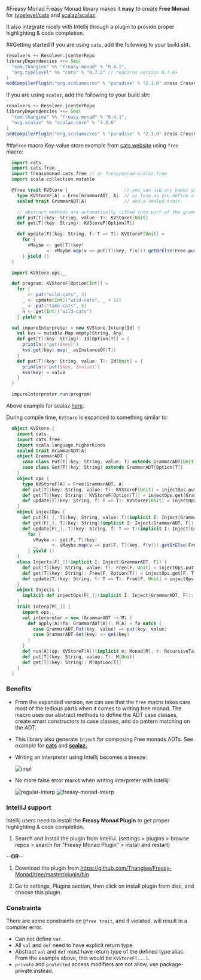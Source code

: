 #Freasy Monad
Freasy Monad library makes it **easy** to create **Free Monad** for [typelevel/cats](https://github.com/typelevel/cats)
and [scalaz/scalaz](https://github.com/scalaz/scalaz).

It also integrate nicely with Intellij through a plugin to provide proper highlighting & code completion. 

##Getting started
If you are using `cats`, add the following to your build.sbt: 

```scala
resolvers += Resolver.jcenterRepo
libraryDependencies ++= Seq(
  "com.thangiee" %% "freasy-monad" % "0.4.1",
  "org.typelevel" %% "cats" % "0.7.2" // requires version 0.7.0+ 
)
addCompilerPlugin("org.scalamacros" % "paradise" % "2.1.0" cross CrossVersion.full)
```

If you are using `scalaz`, add the following to your build.sbt: 
```scala
resolvers += Resolver.jcenterRepo
libraryDependencies ++= Seq(
  "com.thangiee" %% "freasy-monad" % "0.4.1",
  "org.scalaz" %% "scalaz-core" % "7.2.6"
)
addCompilerPlugin("org.scalamacros" % "paradise" % "2.1.0" cross CrossVersion.full)
```

##`@free` macro
Key-value store example from [cats website](http://typelevel.org/cats/datatypes/freemonad.html) using `free` macro:

```scala
  import cats._
  import cats.free._
  import freasymonad.cats.free // or freasymonad.scalaz.free
  import scala.collection.mutable

  @free trait KVStore {                     // you can use any names you like
    type KVStoreF[A] = Free[GrammarADT, A]  // as long as you define a type alias for Free 
    sealed trait GrammarADT[A]              // and a sealed trait.

    // abstract methods are automatically lifted into part of the grammar ADT
    def put[T](key: String, value: T): KVStoreF[Unit]
    def get[T](key: String): KVStoreF[Option[T]]

    def update[T](key: String, f: T => T): KVStoreF[Unit] =
      for {
        vMaybe <- get[T](key)
        _      <- vMaybe.map(v => put[T](key, f(v))).getOrElse(Free.pure(()))
      } yield ()
  }

  import KVStore.ops._

  def program: KVStoreF[Option[Int]] =
    for {
      _ <- put("wild-cats", 2)
      _ <- update[Int]("wild-cats", _ + 12)
      _ <- put("tame-cats", 5)
      n <- get[Int]("wild-cats")
    } yield n

  val impureInterpreter = new KVStore.Interp[Id] {
    val kvs = mutable.Map.empty[String, Any]
    def get[T](key: String): Id[Option[T]] = {
      println(s"get($key)")
      kvs.get(key).map(_.asInstanceOf[T])
    }
    def put[T](key: String, value: T): Id[Unit] = {
      println(s"put($key, $value)")
      kvs(key) = value
    }
  }

  impureInterpreter.run(program)
```
Above example for scalaz [here](https://github.com/Thangiee/Freasy-Monad/blob/master/core/shared/src/test/scala/examples/scalaz/KVStore.scala).

During compile time, `KVStore` is expanded to something similar to:
```scala
  object KVStore {
    import cats._
    import cats.free._
    import scala.language.higherKinds
    sealed trait GrammarADT[A]
    object GrammarADT {
      case class Put[T](key: String, value: T) extends GrammarADT[Unit]
      case class Get[T](key: String) extends GrammarADT[Option[T]]
    }
    object ops {
      type KVStoreF[A] = Free[GrammarADT, A]
      def put[T](key: String, value: T): KVStoreF[Unit] = injectOps.put[GrammarADT, T](key, value)
      def get[T](key: String): KVStoreF[Option[T]] = injectOps.get[GrammarADT, T](key)
      def update[T](key: String, f: T => T): KVStoreF[Unit] = injectOps.update[GrammarADT, T](key, f) 
    }
    object injectOps {
      def put[F[_], T](key: String, value: T)(implicit I: Inject[GrammarADT, F]): Free[F, Unit] = Free.liftF(I.inj(GrammarADT.Put(key, value)));
      def get[F[_], T](key: String)(implicit I: Inject[GrammarADT, F]): Free[F, Option[T]] = Free.liftF(I.inj(GrammarADT.Get(key)));
      def update[F[_], T](key: String, f: T => T)(implicit I: Inject[GrammarADT, F]): Free[F, Unit] =
        for {
          vMaybe <- get[F, T](key)
          _      <- vMaybe.map(v => put[F, T](key, f(v))).getOrElse(Free.pure(()))
        } yield ()
    }
    class Injects[F[_]](implicit I: Inject[GrammarADT, F]) {
      def put[T](key: String, value: T): Free[F, Unit] = injectOps.put[F, T](key, value);
      def get[T](key: String): Free[F, Option[T]] = injectOps.get[F, T](key);
      def update[T](key: String, f: T => T): Free[F, Unit] = injectOps.update[F, T](key, f)
    }
    object Injects {
      implicit def injectOps[F[_]](implicit I: Inject[GrammarADT, F]): Inject[F] = new Inject[F]()
    }
    trait Interp[M[_]] {
      import ops._
      val interpreter = new (GrammarADT ~> M) {
        def apply[A](fa: GrammarADT[A]): M[A] = fa match {
          case GrammarADT.Put(key, value) => put(key, value)
          case GrammarADT.Get(key) => get(key)
        }
      }
      def run[A](op: KVStoreF[A])(implicit m: Monad[M], r: RecursiveTailRecM[M]): M[A] = op.foldMap(interpreter)
      def put[T](key: String, value: T): M[Unit]
      def get[T](key: String): M[Option[T]]
    }
  }
```

### Benefits

* From the expanded version, we can see that the `free` macro takes care most of the tedious parts when it
comes to writing free monad. The macro uses our abstract methods to define the ADT case classes, create smart 
constructors to case classes, and do pattern matching on the ADT. 

* This library also generate `Inject` for composing Free monads ADTs. See example for 
[**cats**](https://github.com/Thangiee/Freasy-Monad/blob/master/core/shared/src/test/scala/examples/cats/ComposeFreeMonads.scala) and
[**scalaz.**](https://github.com/Thangiee/Freasy-Monad/blob/master/core/shared/src/test/scala/examples/scalaz/ComposeFreeMonads.scala)

* Writing an interpreter using Intellij becomes a breeze:

  ![impl](https://cloud.githubusercontent.com/assets/4734933/18320271/c2904ed6-74ee-11e6-9202-bdb3fc3dc8c2.gif)

* No more false error marks when writing interpreter with Intellij! 
  
  ![regular-interp](https://cloud.githubusercontent.com/assets/4734933/18316097/f5de4ff0-74de-11e6-8542-00daa28c04c7.png) 
  ![freasy-monad-interp](https://cloud.githubusercontent.com/assets/4734933/18316104/f9025b4a-74de-11e6-8b4f-8414df117cea.png)

### IntelliJ support

Intellij users need to install the **Freasy Monad Plugin** to get proper highlighting & code completion.

1) Search and Install the plugin from IntelliJ. (settings > plugins > browse repos > search for "Freasy Monad Plugin" > install and restart) 

  --**OR**--

1) Download the plugin from https://github.com/Thangiee/Freasy-Monad/tree/master/plugin/bin

2) Go to settings, Plugins section, then click on install plugin from disc, and choose this plugin. 

### Constraints

There are some constraints on `@free trait`, and if violated, will result in a compiler error.

* Can not define `var`.
* All `val` and `def` need to have explicit return type.
* Abstract `val` and `def` must have return type of the defined type alias. From the example above, this would be `KVStoreF[...]`.
* `private` and `protected` access modifiers are not allow, use package-private instead.
